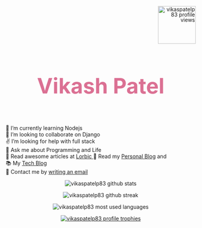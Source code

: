 <div align="center">
      <!-- PROFILE VIEWS -->
	<p align="right" style="line-height:1em"> 
	<img  style="width:100px" src="https://komarev.com/ghpvc/?username=vikaspatelp83&label=Profile%20views&color=d87093&style=flat" alt="vikaspatelp83 profile views" /> </p>
	<!-- NAME -->
	<h1 id="name" align="center" style="font-weight:bolder;color: palevioletred; font-size:4em">Vikash Patel</h1>
    <br>
	<p align="left">
	🌱 I’m currently learning Nodejs  <br>
	👯 I’m looking to collaborate on Django  <br>
	✌ I’m looking for help with full stack  <br>
	💬 Ask me about Programming and Life  <br>
	📖 Read awesome articles at <a href="https://www.lorbic.com" target="_BLANK"> Lorbic </a> <be>
	📖 Read my <a href="https://vikaspatelp83.github.io">Personal Blog</a> and  <br>
	📚 My <a href="https://villageprogrammer.blogspot.com">Tech Blog</a>  <br>
	📧 Contact me by <a href="mailto:vikash@lrbc.ml" alt="vikash@lrbc.ml">writing an email</a><br>
	</p>
	<!-- GITHUB STATS -->
	<p align="center"> <img src="https://github-readme-stats.vercel.app/api?username=vikaspatelp83&theme=dracula&show_icons=true&count_private=true" alt="vikaspatelp83 github stats" /> </p>
	<!-- GITHUB STREAK -->
	<p align="center"><img src="https://github-readme-streak-stats.herokuapp.com/?user=vikaspatelp83&theme=dracula" alt="vikaspatelp83 github streak" /></p>
	<!-- MOST USED LANGUAGES -->
	<p align="center"><img  src="https://github-readme-stats.vercel.app/api/top-langs?username=vikaspatelp83&show_icons=true&locale=en&layout=compact&theme=dracula" alt="vikaspatelp83 most used languages" /></p>
	<!-- TROPHIES -->
	<p align="center"> <a href="https://github.com/ryo-ma/github-profile-trophy"><img style="" src="https://github-profile-trophy.vercel.app/?username=vikaspatelp83&theme=dracula" alt="vikaspatelp83 profile trophies" /></a> </p>

</div>
